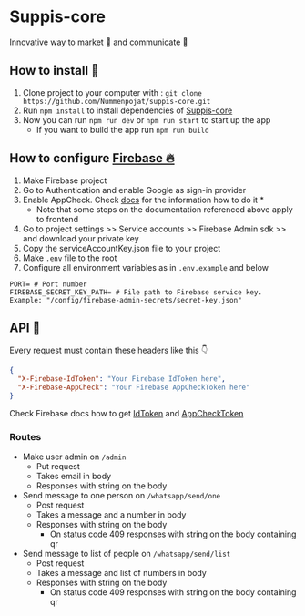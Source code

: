 # Suppis-core
Innovative way to market 📣 and communicate 💬

## How to install 💾
1. Clone project to your computer with : `git clone https://github.com/Nummenpojat/suppis-core.git`
2. Run `npm install` to install dependencies of [Suppis-core](https://github.com/Nummenpojat/suppis-core)
3. Now you can run `npm run dev` or `npm run start` to start up the app
    - If you want to build the app run `npm run build`

## How to configure [Firebase 🔥](https://firebase.google.com/)
1. Make Firebase project
2. Go to Authentication and enable Google as sign-in provider
3. Enable AppCheck. Check [docs](https://firebase.google.com/docs/app-check/web/recaptcha-provider) for the information how to do it *
   - Note that some steps on the documentation referenced above apply to frontend
4. Go to project settings >> Service accounts >> Firebase Admin sdk >> and download your private key
5. Copy the serviceAccountKey.json file to your project
6. Make `.env` file to the root 
7. Configure all environment variables as in `.env.example` and below
````dotenv
PORT= # Port number
FIREBASE_SECRET_KEY_PATH= # File path to Firebase service key. Example: "/config/firebase-admin-secrets/secret-key.json"
````

## API 🔗
Every request must contain these headers like this 👇

`````json
{
  "X-Firebase-IdToken": "Your Firebase IdToken here",
  "X-Firebase-AppCheck": "Your Firebase AppCheckToken here"
}
`````
Check Firebase docs how to get [IdToken](https://firebase.google.com/docs/auth/admin/verify-id-tokens#web) and [AppCheckToken](https://firebase.google.com/docs/app-check/web/custom-resource)

### Routes
- Make user admin on `/admin`
    - Put request
    - Takes email in body
    - Responses with string on the body
- Send message to one person on `/whatsapp/send/one`
    - Post request
    - Takes a message and a number in body
    - Responses with string on the body
        - On status code 409 responses with string on the body containing qr
- Send message to list of people on `/whatsapp/send/list`
    - Post request
    - Takes a message and list of numbers in body
    - Responses with string on the body
        - On status code 409 responses with string on the body containing qr
